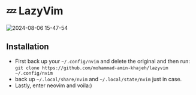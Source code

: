 # 💤 LazyVim

![2024-08-06 15-47-54](https://github.com/user-attachments/assets/0feb992b-ccf6-4c5f-800f-1c84cac428a8)

## Installation

- First back up your `~/.config/nvim` and delete the original and then run: `git clone https://github.com/mohammad-amin-khajeh/lazyvim ~/.config/nvim`
- back up `~/.local/share/nvim` and `~/.local/state/nvim` just in case.
- Lastly, enter neovim and voila:)
